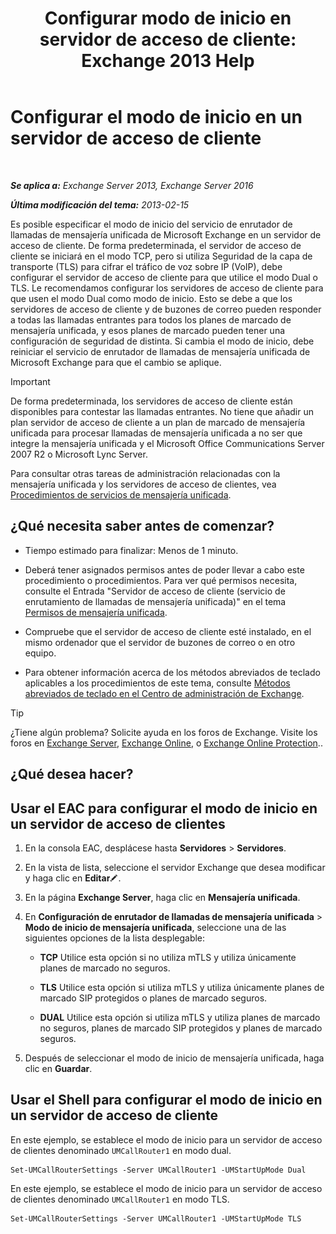 ﻿---
title: 'Configurar modo de inicio en servidor de acceso de cliente: Exchange 2013 Help'
TOCTitle: Configurar el modo de inicio en un servidor de acceso de cliente
ms:assetid: 71cc9061-9e3c-4b4a-8dbe-f590ca5bcee8
ms:mtpsurl: https://technet.microsoft.com/es-es/library/JJ673533(v=EXCHG.150)
ms:contentKeyID: 50556814
ms.date: 05/22/2018
mtps_version: v=EXCHG.150
ms.translationtype: MT
---

# Configurar el modo de inicio en un servidor de acceso de cliente

 

_**Se aplica a:** Exchange Server 2013, Exchange Server 2016_

_**Última modificación del tema:** 2013-02-15_

Es posible especificar el modo de inicio del servicio de enrutador de llamadas de mensajería unificada de Microsoft Exchange en un servidor de acceso de cliente. De forma predeterminada, el servidor de acceso de cliente se iniciará en el modo TCP, pero si utiliza Seguridad de la capa de transporte (TLS) para cifrar el tráfico de voz sobre IP (VoIP), debe configurar el servidor de acceso de cliente para que utilice el modo Dual o TLS. Le recomendamos configurar los servidores de acceso de cliente para que usen el modo Dual como modo de inicio. Esto se debe a que los servidores de acceso de cliente y de buzones de correo pueden responder a todas las llamadas entrantes para todos los planes de marcado de mensajería unificada, y esos planes de marcado pueden tener una configuración de seguridad de distinta. Si cambia el modo de inicio, debe reiniciar el servicio de enrutador de llamadas de mensajería unificada de Microsoft Exchange para que el cambio se aplique.


> [!IMPORTANT]
> De forma predeterminada, los servidores de acceso de cliente están disponibles para contestar las llamadas entrantes. No tiene que añadir un plan servidor de acceso de cliente a un plan de marcado de mensajería unificada para procesar llamadas de mensajería unificada a no ser que integre la mensajería unificada y el Microsoft Office Communications Server 2007 R2 o Microsoft Lync Server.



Para consultar otras tareas de administración relacionadas con la mensajería unificada y los servidores de acceso de clientes, vea [Procedimientos de servicios de mensajería unificada](um-services-procedures-exchange-2013-help.md).

## ¿Qué necesita saber antes de comenzar?

  - Tiempo estimado para finalizar: Menos de 1 minuto.

  - Deberá tener asignados permisos antes de poder llevar a cabo este procedimiento o procedimientos. Para ver qué permisos necesita, consulte el Entrada "Servidor de acceso de cliente (servicio de enrutamiento de llamadas de mensajería unificada)" en el tema [Permisos de mensajería unificada](unified-messaging-permissions-exchange-2013-help.md).

  - Compruebe que el servidor de acceso de cliente esté instalado, en el mismo ordenador que el servidor de buzones de correo o en otro equipo.

  - Para obtener información acerca de los métodos abreviados de teclado aplicables a los procedimientos de este tema, consulte [Métodos abreviados de teclado en el Centro de administración de Exchange](keyboard-shortcuts-in-the-exchange-admin-center-exchange-online-protection-help.md).


> [!TIP]
> ¿Tiene algún problema? Solicite ayuda en los foros de Exchange. Visite los foros en <A href="https://go.microsoft.com/fwlink/p/?linkid=60612">Exchange Server</A>, <A href="https://go.microsoft.com/fwlink/p/?linkid=267542">Exchange Online</A>, o <A href="https://go.microsoft.com/fwlink/p/?linkid=285351">Exchange Online Protection</A>..



## ¿Qué desea hacer?

## Usar el EAC para configurar el modo de inicio en un servidor de acceso de clientes

1.  En la consola EAC, desplácese hasta **Servidores** \> **Servidores**.

2.  En la vista de lista, seleccione el servidor Exchange que desea modificar y haga clic en **Editar**![Icono Editar](images/Bb124582.6f53ccb2-1f13-4c02-bea0-30690e6ea71d(EXCHG.150).gif "Icono Editar").

3.  En la página **Exchange Server**, haga clic en **Mensajería unificada**.

4.  En **Configuración de enrutador de llamadas de mensajería unificada** \> **Modo de inicio de mensajería unificada**, seleccione una de las siguientes opciones de la lista desplegable:
    
      - **TCP** Utilice esta opción si no utiliza mTLS y utiliza únicamente planes de marcado no seguros.
    
      - **TLS** Utilice esta opción si utiliza mTLS y utiliza únicamente planes de marcado SIP protegidos o planes de marcado seguros.
    
      - **DUAL** Utilice esta opción si utiliza mTLS y utiliza planes de marcado no seguros, planes de marcado SIP protegidos y planes de marcado seguros.

5.  Después de seleccionar el modo de inicio de mensajería unificada, haga clic en **Guardar**.

## Usar el Shell para configurar el modo de inicio en un servidor de acceso de cliente

En este ejemplo, se establece el modo de inicio para un servidor de acceso de clientes denominado `UMCallRouter1` en modo dual.

    Set-UMCallRouterSettings -Server UMCallRouter1 -UMStartUpMode Dual

En este ejemplo, se establece el modo de inicio para un servidor de acceso de clientes denominado `UMCallRouter1` en modo TLS.

    Set-UMCallRouterSettings -Server UMCallRouter1 -UMStartUpMode TLS

